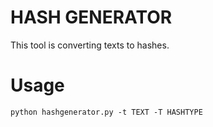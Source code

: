 # HASH GENERATOR

This tool is converting texts to hashes.

# Usage

`python hashgenerator.py -t TEXT -T HASHTYPE`
